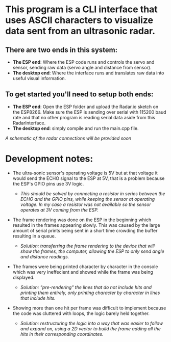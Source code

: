 # This program is a CLI interface that uses ASCII characters to visualize data sent from an ultrasonic radar.

## There are two ends in this system: 

- **The ESP end**: Where the ESP code runs and controls the servo and sensor, sending raw data (servo angle and distance from sensor).
- **The desktop end**: Where the interface runs and translates raw data into useful visual information.

## To get started you'll need to setup both ends:

- **The ESP end**: Open the ESP folder and upload the Radar.io sketch on the ESP8266. Make sure the ESP is sending over serial with 115200 baud rate and that no other program is reading serial data aside from this RadarInterface.
- **The desktop end**: simply compile and run the main.cpp file.

*A schematic of the radar connections will be provided soon*

# Development notes:

- The ultra-sonic sensor's operating voltage is 5V but at that voltage it would send the ECHO signal to the ESP at 5V, that is a problem because the ESP's GPIO pins use 3V logic.
    - *This should be solved by connecting a resistor in series between the ECHO and the GPIO pins, while keeping the sensor at operating voltage. In my case a resistor was not available so the sensor operates at 3V coming from the ESP.*

- The frame rendering was done on the ESP in the beginning which resulted in the frames appearing slowly. This was caused by the large amount of serial prints being sent in a short time crowding the buffer resulting in a queue.
    - *Solution: transferring the frame rendering to the device that will show the frames, the computer, allowing the ESP to only send angle and distance readings.*

- The frames were being printed character by character in the console which was very ineffecient and showed while the frame was being displayed.
    - *Solution: "pre-rendering" the lines that do not include hits and printing them entirely, only printing character by character in lines that include hits.*

- Showing more than one hit per frame was difficult to implement because the code was cluttered with loops, the logic barely held together.
    - *Solution: restructuring the logic into a way that was easier to follow and expand on, using a 2D vector to build the frame adding all the hits in their corresponding coordinates.*
